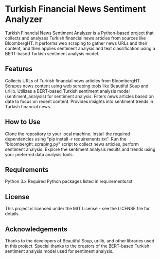 # Turkish Financial News Sentiment Analyzer

Turkish Financial News Sentiment Analyzer is a Python-based project that collects and analyzes Turkish financial news articles from sources like BloombergHT. It performs web scraping to gather news URLs and their content, and then applies sentiment analysis and text classification using a BERT-based Turkish sentiment analysis model.

## Features

Collects URLs of Turkish financial news articles from BloombergHT.
Scrapes news content using web scraping tools like Beautiful Soup and urllib.
Utilizes a BERT-based Turkish sentiment analysis model (sentiment_analysis) for sentiment analysis.
Filters news articles based on date to focus on recent content.
Provides insights into sentiment trends in Turkish financial news.

## How to Use

Clone the repository to your local machine.
Install the required dependencies using "pip install -r requirements.txt".
Run the "bloomberght_scraping.py" script to collect news articles, perform sentiment analysis.
Explore the sentiment analysis results and trends using your preferred data analysis tools.

## Requirements
Python 3.x
Required Python packages listed in requirements.txt

## License
This project is licensed under the MIT License - see the LICENSE file for details.

## Acknowledgements
Thanks to the developers of Beautiful Soup, urllib, and other libraries used in this project.
Special thanks to the creators of the BERT-based Turkish sentiment analysis model used for sentiment analysis.